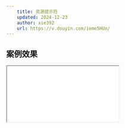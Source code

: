 ```yaml
---
    title: 资源提示符
    updated: 2024-12-23
    author: xie392
    url: https://v.douyin.com/ieme5HUn/
---
```


## 案例效果

<Iframe src="/html/ResourcePrompt.html" />
